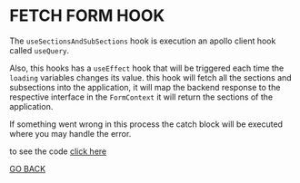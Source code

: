 # FETCH FORM HOOK
The `useSectionsAndSubSections` hook is execution an apollo client hook called `useQuery`.

Also, this hooks has a `useEffect` hook that will be triggered each time the `loading` variables changes its value.
this hook will fetch all the sections and subsections into the application, it will map the backend response to the respective 
interface in the `FormContext` it will return the sections of the application.

If something went wrong in this process the catch block will be executed where you may handle the error.

to see the code [click here](./index.tsx)

[GO BACK](../README.md)